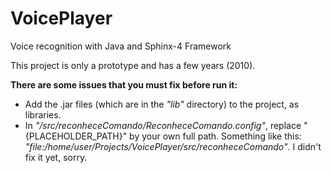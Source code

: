# VoicePlayer
Voice recognition with Java and Sphinx-4 Framework

This project is only a prototype and has a few years (2010).

<b>There are some issues that you must fix before run it:</b>
* Add the .jar files (which are in the _"lib"_ directory) to the project, as libraries.
* In _"/src/reconheceComando/ReconheceComando.config"_, replace "{PLACEHOLDER_PATH}" by your own full path. Something like this: _"file:/home/user/Projects/VoicePlayer/src/reconheceComando"_. I didn't fix it yet, sorry.
